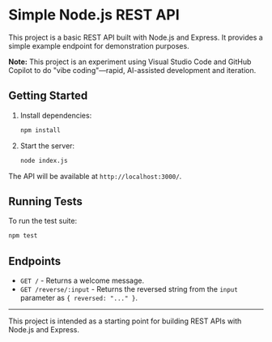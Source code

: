 # Simple Node.js REST API

This project is a basic REST API built with Node.js and Express. It provides a simple example endpoint for demonstration purposes.

**Note:** This project is an experiment using Visual Studio Code and GitHub Copilot to do "vibe coding"—rapid, AI-assisted development and iteration.

## Getting Started

1. Install dependencies:
   ```bash
   npm install
   ```
2. Start the server:
   ```bash
   node index.js
   ```

The API will be available at `http://localhost:3000/`.

## Running Tests

To run the test suite:
```bash
npm test
```

## Endpoints
- `GET /` - Returns a welcome message.
- `GET /reverse/:input` - Returns the reversed string from the `input` parameter as `{ reversed: "..." }`.

---

This project is intended as a starting point for building REST APIs with Node.js and Express.
